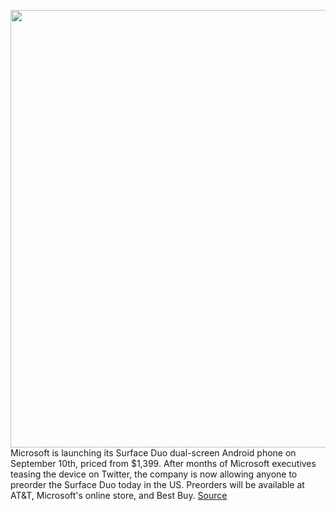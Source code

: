 <img src='https://cdn.vox-cdn.com/thumbor/o5-ZyfViP-WL_OcUJblLMOq2mIw=/0x0:8000x6000/1200x675/filters:focal(3360x2360:4640x3640)/cdn.vox-cdn.com/uploads/chorus_image/image/67191595/Hero_01.0.jpg' width='700px' /><br/>
Microsoft is launching its Surface Duo dual-screen Android phone on September 10th, priced from $1,399. After months of Microsoft executives teasing the device on Twitter, the company is now allowing anyone to preorder the Surface Duo today in the US. Preorders will be available at AT&T, Microsoft's online store, and Best Buy.
<a href='https://www.theverge.com/2020/8/12/21364633/microsoft-surface-duo-release-date-pricing-features-specs'> Source <a/>